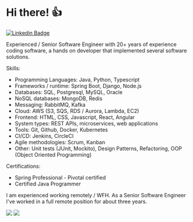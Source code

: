 # Hi there! :+1:

[![Linkedin Badge](https://img.shields.io/badge/-LinkedIn-blue?style=flat-square&logo=Linkedin&logoColor=white&link=https://www.linkedin.com/in/rkaraujo)](https://www.linkedin.com/in/rkaraujo)

Experienced / Senior Software Engineer with 20+ years of experience coding software, a hands on developer that implemented several software solutions.

Skills:
* Programming Languages: Java, Python, Typescript
* Frameworks / runtime: Spring Boot, Django, Node.js
* Databases: SQL, Postgresql, MySQL, Oracle
* NoSQL databases: MongoDB, Redis
* Messaging: RabbitMQ, Kafka
* Cloud: AWS (S3, SQS, RDS / Aurora, Lambda, EC2)
* Frontend: HTML, CSS, Javascript, React, Angular
* System types: REST APIs, microservices, web applications
* Tools: Git, Github, Docker, Kubernetes
* CI/CD: Jenkins, CircleCI
* Agile methodologies: Scrum, Kanban
* Other: Unit tests (JUnit, Mockito), Design Patterns, Refactoring, OOP (Object Oriented Programming)

Certifications:
* Spring Professional - Pivotal certified
* Certified Java Programmer

I am experienced working remotely / WFH. As a Senior Software Engineer I've worked in a full remote position for about three years.

![](https://github-profile-summary-cards.vercel.app/api/cards/profile-details?username=rkaraujo&theme=vue)
![](https://github-profile-summary-cards.vercel.app/api/cards/repos-per-language?username=rkaraujo&theme=vue)

<!--
**rkaraujo/rkaraujo** is a ✨ _special_ ✨ repository because its `README.md` (this file) appears on your GitHub profile.

Here are some ideas to get you started:

- 🔭 I’m currently working on ...
- 🌱 I’m currently learning ...
- 👯 I’m looking to collaborate on ...
- 🤔 I’m looking for help with ...
- 💬 Ask me about ...
- 📫 How to reach me: ...
- 😄 Pronouns: ...
- ⚡ Fun fact: ...
-->
